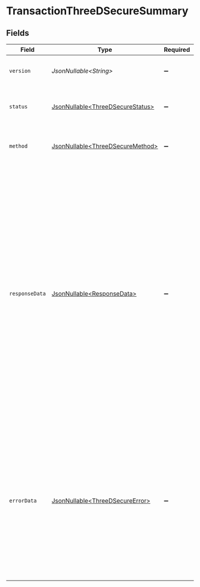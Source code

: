 # TransactionThreeDSecureSummary


## Fields

| Field                                                                                                                                                                                                                                                                                                                                                                                                                  | Type                                                                                                                                                                                                                                                                                                                                                                                                                   | Required                                                                                                                                                                                                                                                                                                                                                                                                               | Description                                                                                                                                                                                                                                                                                                                                                                                                            | Example                                                                                                                                                                                                                                                                                                                                                                                                                |
| ---------------------------------------------------------------------------------------------------------------------------------------------------------------------------------------------------------------------------------------------------------------------------------------------------------------------------------------------------------------------------------------------------------------------- | ---------------------------------------------------------------------------------------------------------------------------------------------------------------------------------------------------------------------------------------------------------------------------------------------------------------------------------------------------------------------------------------------------------------------- | ---------------------------------------------------------------------------------------------------------------------------------------------------------------------------------------------------------------------------------------------------------------------------------------------------------------------------------------------------------------------------------------------------------------------- | ---------------------------------------------------------------------------------------------------------------------------------------------------------------------------------------------------------------------------------------------------------------------------------------------------------------------------------------------------------------------------------------------------------------------- | ---------------------------------------------------------------------------------------------------------------------------------------------------------------------------------------------------------------------------------------------------------------------------------------------------------------------------------------------------------------------------------------------------------------------- |
| `version`                                                                                                                                                                                                                                                                                                                                                                                                              | *JsonNullable\<String>*                                                                                                                                                                                                                                                                                                                                                                                                | :heavy_minus_sign:                                                                                                                                                                                                                                                                                                                                                                                                     | The version of 3DS used for this transaction.                                                                                                                                                                                                                                                                                                                                                                          | 2.2.0                                                                                                                                                                                                                                                                                                                                                                                                                  |
| `status`                                                                                                                                                                                                                                                                                                                                                                                                               | [JsonNullable\<ThreeDSecureStatus>](../../models/components/ThreeDSecureStatus.md)                                                                                                                                                                                                                                                                                                                                     | :heavy_minus_sign:                                                                                                                                                                                                                                                                                                                                                                                                     | The status of the 3DS challenge for this transaction.                                                                                                                                                                                                                                                                                                                                                                  | complete                                                                                                                                                                                                                                                                                                                                                                                                               |
| `method`                                                                                                                                                                                                                                                                                                                                                                                                               | [JsonNullable\<ThreeDSecureMethod>](../../models/components/ThreeDSecureMethod.md)                                                                                                                                                                                                                                                                                                                                     | :heavy_minus_sign:                                                                                                                                                                                                                                                                                                                                                                                                     | The method used for 3DS authentication for this transaction.                                                                                                                                                                                                                                                                                                                                                           | challenge                                                                                                                                                                                                                                                                                                                                                                                                              |
| `responseData`                                                                                                                                                                                                                                                                                                                                                                                                         | [JsonNullable\<ResponseData>](../../models/components/ResponseData.md)                                                                                                                                                                                                                                                                                                                                                 | :heavy_minus_sign:                                                                                                                                                                                                                                                                                                                                                                                                     | The 3DS data sent to the payment service for this transaction. This will only be populated if external 3DS data was passed in directly as part of the transaction API call, or if our 3DS server returned a status code of `Y` or `A`. In case of a failure to authenticate (status `N`, `R`, or `U`) this field will not be populated. To see full details about the 3DS calls please use our transaction events API. |                                                                                                                                                                                                                                                                                                                                                                                                                        |
| `errorData`                                                                                                                                                                                                                                                                                                                                                                                                            | [JsonNullable\<ThreeDSecureError>](../../models/components/ThreeDSecureError.md)                                                                                                                                                                                                                                                                                                                                       | :heavy_minus_sign:                                                                                                                                                                                                                                                                                                                                                                                                     | The error data received from our 3DS server. This will not be populated if the customer failed the authentication with a status code of `N`, `R`, or `U`.  To see full details about the 3DS calls in those situations please use our transaction events API.                                                                                                                                                          |                                                                                                                                                                                                                                                                                                                                                                                                                        |